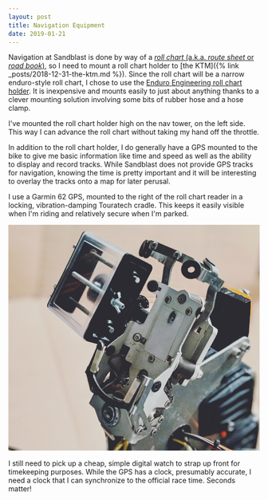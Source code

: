 ```yaml
---
layout: post
title: Navigation Equipment
date: 2019-01-21
---
```


Navigation at Sandblast is done by way of a [_roll chart_ (a.k.a. _route sheet_ or _road book_)](http://www.rollcharts.org/rollchartdef.html), so I need to mount a roll chart holder to [the KTM]({% link _posts/2018-12-31-the-ktm.md %}). Since the roll chart will be a narrow enduro-style roll chart, I chose to use the [Enduro Engineering roll chart holder](https://enduroeng.com/index.php?route=product/product&product_id=3977). It is inexpensive and mounts easily to just about anything thanks to a clever mounting solution involving some bits of rubber hose and a hose clamp.

I've mounted the roll chart holder high on the nav tower, on the left side. This way I can advance the roll chart without taking my hand off the throttle.

In addition to the roll chart holder, I do generally have a GPS mounted to the bike to give me basic information like time and speed as well as the ability to display and record tracks. While Sandblast does not provide GPS tracks for navigation, knowing the time is pretty important and it will be interesting to overlay the tracks onto a map for later perusal.

I use a Garmin 62 GPS, mounted to the right of the roll chart reader in a locking, vibration-damping Touratech cradle. This keeps it easily visible when I'm riding and relatively secure when I'm parked.

![roadbook reader and GPS cradle](/assets/img/nav-equip.jpg "roadbook reader and GPS cradle")

I still need to pick up a cheap, simple digital watch to strap up front for timekeeping purposes. While the GPS has a clock, presumably accurate, I need a clock that I can synchronize to the official race time. Seconds matter!